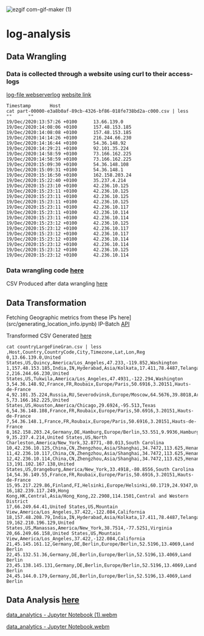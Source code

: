 ![ezgif com-gif-maker (1)](https://user-images.githubusercontent.com/76530469/216343242-bf5f54c3-f03c-4316-89bc-31f4e64e5fdc.gif)
# log-analysis
## Data Wrangling

### Data is collected through a website using curl to their access-logs
[log-file webserverlog](https://drive.google.com/file/d/1IygYCeTaxSL2p6uJvZNqeCg3FgNvC9F6/view?usp=sharing)
[website link](http://www.almhuette-raith.at/apache-log/access.log)
```
Timestamp       Host
cat part-00000-e3a8b0af-89cb-4326-bf86-018fe738bd2a-c000.csv | less
""      ""
19/Dec/2020:13:57:26 +0100      13.66.139.0
19/Dec/2020:14:08:06 +0100      157.48.153.185
19/Dec/2020:14:08:08 +0100      157.48.153.185
19/Dec/2020:14:14:26 +0100      216.244.66.230
19/Dec/2020:14:16:44 +0100      54.36.148.92
19/Dec/2020:14:29:21 +0100      92.101.35.224
19/Dec/2020:14:58:59 +0100      73.166.162.225
19/Dec/2020:14:58:59 +0100      73.166.162.225
19/Dec/2020:15:09:30 +0100      54.36.148.108
19/Dec/2020:15:09:31 +0100      54.36.148.1
19/Dec/2020:15:16:50 +0100      162.158.203.24
19/Dec/2020:15:22:40 +0100      35.237.4.214
19/Dec/2020:15:23:10 +0100      42.236.10.125
19/Dec/2020:15:23:11 +0100      42.236.10.125
19/Dec/2020:15:23:11 +0100      42.236.10.125
19/Dec/2020:15:23:11 +0100      42.236.10.125
19/Dec/2020:15:23:11 +0100      42.236.10.117
19/Dec/2020:15:23:11 +0100      42.236.10.114
19/Dec/2020:15:23:11 +0100      42.236.10.114
19/Dec/2020:15:23:12 +0100      42.236.10.125
19/Dec/2020:15:23:12 +0100      42.236.10.117
19/Dec/2020:15:23:12 +0100      42.236.10.117
19/Dec/2020:15:23:12 +0100      42.236.10.114
19/Dec/2020:15:23:12 +0100      42.236.10.114
19/Dec/2020:15:23:12 +0100      42.236.10.125
19/Dec/2020:15:23:12 +0100      42.236.10.114
```
### Data wrangling code [here](src/data_wrangling.ipynb)
CSV Produced after data wrangling [here](https://drive.google.com/drive/folders/1K6OSN1qUR092VXOZKFXkVPS9I-dTEIdp?usp=share_link)

## Data Transformation
Fetching Geographic metrics from these IPs here](src/generating_location_info.ipynb) 
IP-Batch [API](http://ip-api.com/batch)

Transformed CSV Generated [here](https://drive.google.com/file/d/1nP3Z1SQogSnYFFbRy_UUArixgKJJOknD/view?usp=sharing)
```
cat countryLargeFineGran.csv | less
,Host,Country,CountryCode,City,Timezone,Lat,Lon,Reg
0,13.66.139.0,United States,US,Quincy,America/Los_Angeles,47.233,-119.852,Washington
1,157.48.153.185,India,IN,Hyderabad,Asia/Kolkata,17.411,78.4487,Telangana
2,216.244.66.230,United States,US,Tukwila,America/Los_Angeles,47.4931,-122.294,Washington
3,54.36.148.92,France,FR,Roubaix,Europe/Paris,50.6916,3.20151,Hauts-de-France
4,92.101.35.224,Russia,RU,Severodvinsk,Europe/Moscow,64.5676,39.8018,Arkhangelskaya
5,73.166.162.225,United States,US,Houston,America/Chicago,29.6924,-95.513,Texas
6,54.36.148.108,France,FR,Roubaix,Europe/Paris,50.6916,3.20151,Hauts-de-France
7,54.36.148.1,France,FR,Roubaix,Europe/Paris,50.6916,3.20151,Hauts-de-France
8,162.158.203.24,Germany,DE,Hamburg,Europe/Berlin,53.551,9.9936,Hamburg
9,35.237.4.214,United States,US,North Charleston,America/New_York,32.8771,-80.013,South Carolina
10,42.236.10.125,China,CN,Zhengzhou,Asia/Shanghai,34.7472,113.625,Henan
11,42.236.10.117,China,CN,Zhengzhou,Asia/Shanghai,34.7472,113.625,Henan
12,42.236.10.114,China,CN,Zhengzhou,Asia/Shanghai,34.7472,113.625,Henan
13,191.102.167.138,United States,US,Orangeburg,America/New_York,33.4918,-80.8556,South Carolina
14,54.36.149.55,France,FR,Roubaix,Europe/Paris,50.6916,3.20151,Hauts-de-France
15,95.217.229.86,Finland,FI,Helsinki,Europe/Helsinki,60.1719,24.9347,Uusimaa
16,182.239.117.249,Hong Kong,HK,Central,Asia/Hong_Kong,22.2908,114.1501,Central and Western District
17,66.249.64.41,United States,US,Mountain View,America/Los_Angeles,37.422,-122.084,California
18,157.48.208.79,India,IN,Hyderabad,Asia/Kolkata,17.411,78.4487,Telangana
19,162.210.196.129,United States,US,Manassas,America/New_York,38.7514,-77.5251,Virginia
20,66.249.66.158,United States,US,Mountain View,America/Los_Angeles,37.422,-122.084,California
21,45.145.161.12,Germany,DE,Berlin,Europe/Berlin,52.5196,13.4069,Land Berlin
22,45.132.51.36,Germany,DE,Berlin,Europe/Berlin,52.5196,13.4069,Land Berlin
23,45.138.145.131,Germany,DE,Berlin,Europe/Berlin,52.5196,13.4069,Land Berlin
24,45.144.0.179,Germany,DE,Berlin,Europe/Berlin,52.5196,13.4069,Land Berlin
```

## Data Analysis [here](src/data_analytics.ipynb)
[data_analytics - Jupyter Notebook (1).webm](https://user-images.githubusercontent.com/76530469/216336075-dd7d9174-c76d-4162-bc55-4c1f1414c32c.webm)


[data_analytics - Jupyter Notebook.webm](https://user-images.githubusercontent.com/76530469/216335612-8051c8a9-4f71-4b0e-91b9-1f774ffe8f6a.webm)
